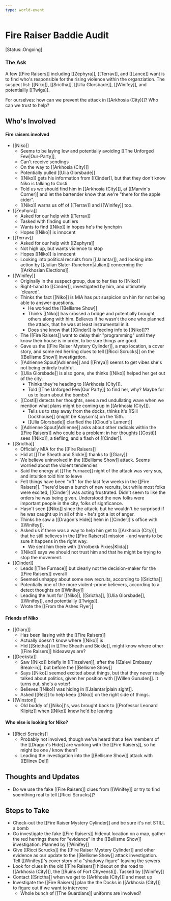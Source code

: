 ```yaml
---
type: world-event
---
```


# Fire Raiser Baddie Audit
[Status::Ongoing]

### The Ask
A few [[Fire Raisers]] including [[Zephyra]], [[Terrav]], and [[Lance]] want is to find who's responsible for  the rising violence within the organziation. The suspect list: [[Niko]], [[Srictha]],  [[Ulia Glorsbade]],  [[Winifey]], and potentiallly [[Twigs]].

For ourselves: how can we prevent the attack in [[Arkhosia (City)]]? Who can we trust to help?

## Who's Involved

#### Fire raisers involved 
* [[Niko]]
	* Seems to be laying low and potentially avoiding [[The Unforged Few|Our-Party]], 
	* Can't receive sendings
	* On the way to [[Arkhosia (City)]]
	* Potentially pulled [[Ulia Glorsbade]]
	* [[Niko]] gets his information from [[Cinder]], but that they don't know Niko is talking to Costi. 
	* Told us we should find him in [[Arkhosia (City)]], at [[Marvin's Corner]] and let the bartender know that we're "there for the apple cider". 
	* [[Niko]] warns us off of [[Terrav]] and [[Winifey]] too. 
* [[Zephyra]]
	* Asked for our help with [[Terrav]]
	* Tasked with finding outliers
	* Wants to find [[Niko]] in hopes he's the lynchpin 
	* Hopes [[Niko]] is innocent
* [[Terrav]]
	* Asked for our help with [[Zephyra]]
	* Not high up, but wants violence to stop
	* Hopes [[Niko]] is innocent
	* Looking into political recruits from [[Jalantar]], and looking into action by [[Julian Slater-Runehorn|Julian]] concerning the [[Arkhosian Elections]]. 
* [[Winifey]]
	* Originally in the suspect group, due to her ties to [[Niko]]
	* Right-hand to [[Cinder]], investigated by him, and ultimately 'cleared'. 
	* Thinks the fact [[Niko]] is MIA has put suspicion on him for not being able to answer questions.
		* He worked the [[Bellisme Show]]
		* Thinks [[Niko]] has crossed a bridge and potentially brought others along with him. Believes if he wasn't the one who planned the attack, that he was at least instrumental in it. 
		* Does she know that [[Cinder]] is feeding info to [[Niko]]??
	* The [[Fire Raisers]] want to delay their "programming" until they know their house is in order, to be sure things are good. 
	* Gave us the [[Fire Raiser Mystery Cylinder]], a map location, a cover story, and some red herring clues to tell [[Ricci Scrucks]] on the [[Bellisme Show]] investigation.
	* [[Adrienne Spout|Adrienne]] and [[Freya]] seems to get vibes she's not being entirely truthful.
	* [[Ulia Glorsbade]] is also gone, she thinks [[Niko]] helped her get out of the city. 
		* Thinks they're heading to [[Arkhosia (City)]]. 
		* Told [[The Unforged Few|Our Party]] to find her, why? Maybe for us to learn about the bombs? 
	* [[Costi]] detects her thoughts, sees a red undullating wave when we mention what plans might be coming up in [[Arkhosia (City)]].
		* Tells us to stay away from the docks, thinks it's [[Sill Dockhouse]] (might be Kayson's) on the 15th.
		* [[Ulia Glorsbade]] clarified the [[Cloud's Lament]]
	* [[Adrienne Spout|Adrienne]] asks about other radicals within the [[Fire Raisers]] who could be a problem: in her thoughts [[Costi]] sees [[Niko]], a tiefling, and a flash of [[Cinder]]. 
* [[Srictha]]
	* Officially MIA for the [[Fire Raisers]]
	* Hid at [[The Sheath and Sickle]] thanks to [[Giary]]
	* We believe uninvolved in the [[Bellisme Show]] attack. Seems worried about the violent tendencies
	* Said the energy at [[The Furnace]] night of the attack was very sus, and intuition told him to leave
	* Felt things have been "off" for the last few weeks in the [[Fire Raisers]]. There'd been a bunch of new recruits, but while most folks were excited, [[Cinder]] was acting frustrated. Didn't seem to like the orders he was being given. Understood the new folks were important people in the city, folks of signficance. 
	* Hasn't seen [[Niko]] since the attack, but he wouldn't be surprised if he was caught up in all of this - he's got a lot of anger. 
	* Thinks he saw a [[Dragon's Hide]] helm in [[Cinder]]'s office with [[Winifey]]. 
	* Asked us if there was a way to help him get to [[Arkhosia (City)]], that he still believes in the [[Fire Raisers]] mission - and wants to be sure it happens in the right way. 
		* We sent him there with [[Vrolbekk Pixies|Klida]]
	* [[Niko]] says we should not trust him and that he might be trying to stop the movement.
* [[Cinder]]
	* Leads [[The Furnace]] but clearly not the decision-maker for the [[Fire Raisers]] overall
	* Seemed unhappy about some new recruits, according to [[Srictha]]
	* Potentially one of the more violent-prone believers, according to a detect thoughts on [[Winifey]]
	* Leading the hunt for [[Niko]], [[Srictha]],  [[Ulia Glorsbade]],  [[Winifey]], and potentiallly [[Twigs]].
	* Wrote the [[From the Ashes Flyer]]

#### Friends of Niko
* [[Giary]]
	* Has been liasing with the [[Fire Raisers]]
	* Actually doesn't know where [[Niko]] is
	* Hid [[Srictha]] in [[The Sheath and Sickle]], might know where other [[Fire Raisers]] hideaways are? 
* [[Deeksta]]
	* Saw [[Niko]] briefly in [[Tinzelven]], after the [[Zalevi Embassy Break-in]], but before the [[Bellisme Show]]  
	* Says [[Niko]] seemed excited about things, but that they never really talked about politics, given her position with [[Willen Guruden]]. It turns out, she's a voter! 
	* Believes [[Niko]] was hiding in [[Jalantar|plain sight]]. 
	* Asked [[Rez]] to help keep [[Niko]] on the right side of things. 
* [[Winston]]
	* Old buddy of [[Niko]]'s, was brought back to [[Professor Leonard Klipitz]] when [[Niko]] knew he'd be leaving

#### Who else is looking for Niko?
* [[Ricci Scrucks]]
	* Probably not involved, though we've heard that a few members of the [[Dragon's Hide]] are working with the [[Fire Raisers]], so he might be one / know them?
	* Leading the investigation into the [[Bellisme Show]] attack with [[Ellinev Del]]


## Thoughts and Updates
* Do we use the fake [[Fire Raisers]] clues from [[Winifey]] or try to find soemthing real to tell [[Ricci Scrucks]]?

## Steps to Take
* Check-out the [[Fire Raiser Mystery Cylinder]] and be sure it's not STILL a bomb
* Go investigate the fake [[Fire Raisers]] hideout location on a map, gather the red herrings there for "evidence" in the [[Bellisme Show]] investigation. Planned by [[Winifey]]
* Give [[Ricci Scrucks]] the [[Fire Raiser Mystery Cylinder]] and other evidence as our update to the [[Bellisme Show]] attack investigation. Tell [[Winifey]]'s cover story of a "shadowy figure" leaving the sewers
* Look for clues in the old [[Fire Raisers]] hideout on the road to [[Arkhosia (City)]], the [[Ruins of Fort Chyvensti]]. Tasked by [[Winifey]]
* Contact [[Srictha]] when we get to [[Arkhosia (City)]] and meet up
* Investigate the [[Fire Raisers]] plan the the Docks in [[Arkhosia (City)]] to figure out if we want to intervene
	* Whole bunch of [[The Guardians]] uniforms are involved? 
